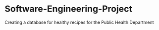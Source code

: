 # Software-Engineering-Project
Creating a database for healthy recipes for the Public Health Department
